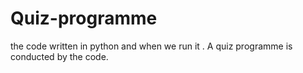 # Quiz-programme
the code written in python and when we run it . A quiz programme is conducted by the code.
